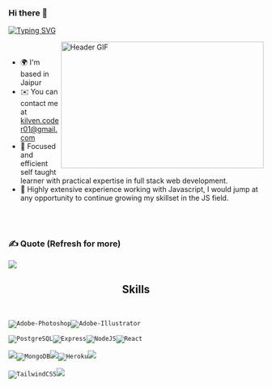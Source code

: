 ### Hi there 👋


[![Typing SVG](https://readme-typing-svg.herokuapp.com?font=Merriweather&size=25&duration=4000&pause=1000&color=f7f700&background=00FFE400&center=true&width=435&lines=Kilven+Codes+here+......;Computer+Science+Graduate;Junior+Full+Stack(PERN+Stack)+Developer;Graphics+Designer)](https://git.io/typing-svg)




<img align="right"  alt="Header GIF" src="https://media4.giphy.com/media/qgQUggAC3Pfv687qPC/giphy.gif?cid=ecf05e47po12uvhx7ohkxzpqtsa0y40whzy4awdtbfczeem0&rid=giphy.gif&ct=g" width="400" height="250" />


<br>

<!--
Profileme.dev
--->
* 🌍  I'm based in Jaipur
* ✉️  You can contact me at [kilven.coder01@gmail.com](mailto:kilven.coder01@gmail.com)
* 🧠  Focused and efficient self taught learner with practical expertise in full stack web development.
* 🤝  Highly extensive experience working with Javascript, I would jump at any opportunity to continue growing my skillset in the JS field.

<br>
<br>

### ✍️ Quote (Refresh for more)
![](https://quotes-github-readme.vercel.app/api?type=horizontal&theme=radical)

<h2 align="center">Skills</h2>
<br/>

<code><img src="https://img.icons8.com/fluency/48/null/adobe-photoshop.png" alt="Adobe-Photoshop" /><img src="https://img.icons8.com/fluency/48/null/adobe-illustrator.png" alt="Adobe-Illustrator" /></code> 

<code><img src="https://img.icons8.com/color/48/000000/postgresql.png" alt="PostgreSQL" /><img src="https://img.icons8.com/ios/50/null/express-js.png" alt="Express" /><img src="https://img.icons8.com/fluency/48/null/node-js.png" alt="NodeJS" /><img src="https://img.icons8.com/office/40/null/react.png"  alt="React" /></code> 

<code><img src="https://img.icons8.com/color/48/000000/firebase.png"/><img src="https://img.icons8.com/color/48/null/mongodb.png" alt="MongoDB" /><img src="https://img.icons8.com/color/48/000000/docker.png"/><img src="https://img.icons8.com/color/48/null/heroku.png" alt="Heroku" /><img src="https://img.icons8.com/color/48/000000/git.png"/></code> 

<code><img src="https://img.icons8.com/fluency/48/null/tailwind_css.png" alt="TailwindCSS" /><img src="https://img.icons8.com/color/48/000000/css3.png"/></code>


